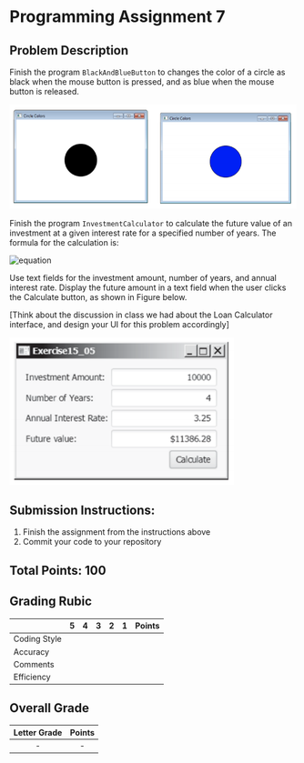 
# Programming Assignment 7

## Problem Description

Finish the program `BlackAndBlueButton` to changes the color of a circle as black when the mouse button is pressed,
and as blue when the mouse button is released.

![Black and Blue Button](../../../../../../../../images/black_blue_button.png)

Finish the program `InvestmentCalculator` to calculate the future value of an investment at a given interest rate for a
specified number of years. The formula for the calculation is:

![equation](https://latex.codecogs.com/gif.latex?futureValue&space;=&space;investmentAmount&space;*&space;(1&plus;monthlyInterestRate)^{years*12})

Use text fields for the investment amount, number of years, and annual interest rate. Display the
future amount in a text field when the user clicks the Calculate button, as shown in Figure below.

[Think about the discussion in class we had about the Loan Calculator interface, and design your
UI for this problem accordingly]

![Black and Blue Button](../../../../../../../../images/investment_fx.png)

## Submission Instructions:

1. Finish the assignment from the instructions above
2. Commit your code to your repository

## Total Points: 100

## Grading Rubic

|               |  5  |  4  |  3  |  2  |  1  | Points |
|---------------|:---:|:---:|:---:|:---:|:---:|:------:|
| Coding Style  |     |     |     |     |     |        |
| Accuracy      |     |     |     |     |     |        |
| Comments      |     |     |     |     |     |        |
| Efficiency    |     |     |     |     |     |        |

## Overall Grade

| Letter Grade   | Points |
|:--------------:|:------:|
|     -          |   -    |